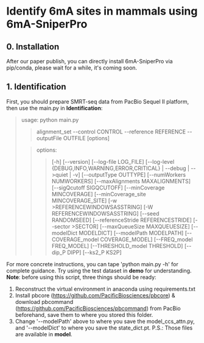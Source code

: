 # Identify 6mA sites in mammals using 6mA-SniperPro

## 0. Installation
After our paper publish, you can directly install 6mA-SniperPro via pip/conda, please wait for a while, it's coming soon.

## 1. Identification
First, you should prepare SMRT-seq data from PacBio Sequel II platform, then use the main.py in **Identification**:
>usage: python main.py 
>>alignment_set --control CONTROL  --reference REFERENCE --outputFile OUTFILE [options]
>
>> options:
>>>[-h] [--version] [--log-file LOG_FILE] [--log-level {DEBUG,INFO,WARNING,ERROR,CRITICAL} | --debug | -->quiet | -v] 
>>> [--outputType OUTTYPE] [--numWorkers NUMWORKERS] [--maxAlignments MAXALIGNMENTS]  
>>> [--sigQcutoff SIGQCUTOFF] [--minCoverage MINCOVERAGE] [--minCoverage_site MINCOVERAGE_SITE]
>>>  [-w >REFERENCEWINDOWSASSTRING]  [-W REFERENCEWINDOWSASSTRING] [--seed RANDOMSEED]
>>>   [--referenceStride REFERENCESTRIDE] [--sector >SECTOR] [--maxQueueSize MAXQUEUESIZE] 
>>>  [--modelDict MODELDICT] [--modelPath MODELPATH] [--COVERAGE_model COVERAGE_MODEL]
>>>  [--FREQ_model FREQ_MODEL]  [--THRESHOLD_model THRESHOLD] [--dip_P DIPP] [--ks2_P KS2P]  

For more concrete instructions, you can tape 'python main.py -h' for complete guidance.
Try using the test dataset in **demo** for understanding.
**Note**: before using this script, three things should be ready:
1) Reconstruct the virtual environment in anaconda using requirements.txt
2) Install pbcore (https://github.com/PacificBiosciences/pbcore) & download pbcommand (https://github.com/PacificBiosciences/pbcommand) from PacBio beforehand, save them to where you stored this folder.
3) Change '--modelPath' above to where you save the model_ccs_attn.py, and '--modelDict' to where you save the state_dict.pt.
   P.S.: Those files are available in **model**.
